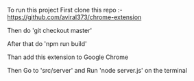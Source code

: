 To run this project 
First clone this repo :- https://github.com/aviral373/chrome-extension


Then do 'git checkout master'


After that do  'npm run build'

Than add this extension to Google Chrome 

Then Go to 'src/server' and Run 'node server.js' on the terminal


